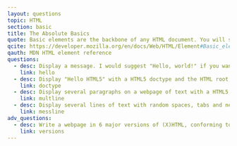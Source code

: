 ```yaml
---
layout: questions
topic: HTML
section: basic
title: The Absolute Basics
quote: Basic elements are the backbone of any HTML document. You will see these elements in the source code for all web pages, following the doctype declaration, which is on the first line of the page. 
qcite: https://developer.mozilla.org/en/docs/Web/HTML/Element#Basic_elements
qauth: MDN HTML element reference
questions:
  - desc: Display a message. I would suggest "Hello, world!" if you want to conform to tradition. Use minimal html code.
    link: hello
  - desc: Display "Hello HTML5" with a HTML5 doctype and the HTML root element.
    link: doctype
  - desc: Display several paragraphs on a webpage of text with a HTML5 doctype and HTML root element.
    link: multline 
  - desc: Display several lines of text with random spaces, tabs and new lines placed throughout.
    link: messline
adv_questions:
  - desc: Write a webpage in 6 major versions of (X)HTML, conforming to the standards of each version. Research these yourself.
    link: versions
---
```

